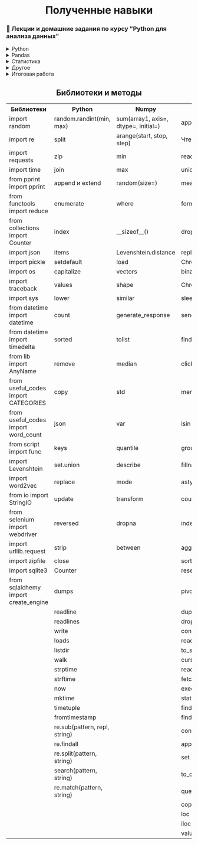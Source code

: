 <h1 align="center">Полученные навыки</h1>



<!-- Лекции и домашние задания по курсу "Python для анализа данных" -->
### :scroll: Лекции и домашние задания по курсу "Python для анализа данных"

<details>
  <summary>Python</summary>
  
  <ol>
    <li><a href="https://github.com/romanshalimov/study_netology_python_for_analytics/blob/main/1.1_LEC_python.ipynb">Условные конструкции</a></li>
    <ul>
    <li><a href="https://github.com/romanshalimov/pyda_homework/blob/main/1.1_HW_python_basics.ipynb">Домашнее задание</a></li>
    </ul>
    <li><a href="https://github.com/romanshalimov/study_netology_python_for_analytics/blob/main/1.2_LEC_regular_expressions.ipynb">Регулярные выражения</a></li>
    <ul>
    <li><a href="https://github.com/romanshalimov/pyda_homework/blob/main/1.2_HW_datatypes_cycles_1.ipynb">Домашнее задание</a></li>
    </ul>
    <li><a href="https://github.com/romanshalimov/study_netology_python_for_analytics/blob/main/1.3_LEC_search_for_groups_in_VK.ipynb">Поиск групп в ВК. Подсчёт лайков, репостов и их фильтрация. List и dict comprehension</a></li>
    <ul>
    <li><a href="https://github.com/romanshalimov/pyda_homework/blob/main/1.3_HW_datatypes_cycles_2.ipynb">Домашнее задание</a></li>
    </ul>
    <li><a href="https://github.com/romanshalimov/study_netology_python_for_analytics/blob/main/1.4_LEC_functions.ipynb">Функции. Args and Kwargs. Lambda-функции, итераторы, map, filter.</a></li>
    <ul>
    <li><a href="https://github.com/romanshalimov/pyda_homework/blob/main/1.4_HW_functions.ipynb">Домашнее задание</a></li>
    </ul>
    <li><a href="https://github.com/romanshalimov/study_netology_python_for_analytics/blob/main/1.5._LEC_read_files.ipynb">Чтение файлов. Кодировки. Конструкция .strip().split(','). Контекстный менеджер. Чтение списков и словарей из файла. Модуль pickle и запись объекта сразу в файл, как поток байтов.</a></li>
    <ul>
    <li><a href="https://github.com/romanshalimov/pyda_homework/blob/main/1.5_HW_file_system.ipynb">Домашнее задание</a></li>
    </ul>
    <li><a href="https://github.com/romanshalimov/study_netology_python_for_analytics/blob/main/1.6_LEC_exceptions_and_errors.ipynb">Исключения и ошибки. Как сделать, чтобы цикл с расчётом не падал каждый раз. Замечания про try-except. Даты.</a></li>
    <ul>
    <li><a href="https://github.com/romanshalimov/pyda_homework/blob/main/1.6_HW_exceptions_and_errors.ipynb">Домашнее задание</a></li>
    </ul>
    <li><a href="https://github.com/romanshalimov/study_netology_python_for_analytics/blob/main/1.7_LEC_classes_and_Yandex.Metrica.ipynb">Классы. Демо-счетчик Яндекс.Метрики.</a></li>
    <ul>
    <li><a href="https://github.com/romanshalimov/pyda_homework/tree/main/1.7_HW_classes_currencies_CB">Домашнее задание</a></li>
    </ul>
    <li><a href="https://github.com/romanshalimov/pyda_homework/tree/main/1.8_laboratory_work">Лабораторная работа</a></li>
  </ol>
</details>
    
    
<details>
  <summary>Pandas</summary>
  <ol>
    <li><a href="https://github.com/romanshalimov/study_netology_python_for_analytics/blob/main/2.1_LEC_numpy_and_Word2vec.ipynb">Библиотека Numpy. Метрики схожести текстов (расстояние Хемминга - число различающихся символов у строк одинакового размера). Расстояние Левенштейна. Библиотека векторного представления слов Word2vec.</a></li>
    <ul>
    <li><a href="https://github.com/romanshalimov/pyda_homework/blob/main/2.1_HW_numpy.ipynb">Домашнее задание</a></li>
    </ul>
    <li><a href="https://github.com/romanshalimov/study_netology_python_for_analytics/blob/main/2.2.1_LEC_clickhouse_and_Docker_desktop.ipynb">Где собирать логи. Ставим Docker desktop. Устанавливаем образ Clickhouse. Запись данных Pandahouse</a></li>
    <ul>
    <li><a href="https://github.com/romanshalimov/pyda_homework/blob/main/2.2_HW_pandas_basics.ipynb">Домашнее задание</a></li>
    </ul>
    <li><a href="https://github.com/romanshalimov/study_netology_python_for_analytics/blob/main/2.2.2_LEC_pandas_and_BeautifulSoup.ipynb">Pandas. Логические условия. Забор данных с сайта BeautifulSoup. Отдельный столбец (тип Series). Сортировка. Inplace. </a></li>
    <ul>
    <li><a href="https://github.com/romanshalimov/pyda_homework/blob/main/2.2_HW_pandas_basics.ipynb">Домашнее задание</a></li>
    </ul>
    <li><a href="https://github.com/romanshalimov/study_netology_python_for_analytics/blob/main/2.2.3_LEC_selenium_authorization.ipynb">Автоматизация авторизации с помощью библиотеки Selenium.</a></li>
    <ul>
    <li><a href="https://github.com/romanshalimov/pyda_homework/blob/main/2.2_HW_pandas_basics.ipynb">Домашнее задание</a></li>
    </ul>
    <li><a href="https://github.com/romanshalimov/study_netology_python_for_analytics/blob/main/2.3_LEC_pandas_apply_examples.ipynb">Создание столбцов на ходу. Группировки и оконные функции. Группировки с пустыми значениями.</a></li>
    <ul>
    <li><a href="https://github.com/romanshalimov/pyda_homework/blob/main/2.3%20_HW_pandas_functions.ipynb">Домашнее задание</a></li>
    </ul>
    <li><a href="https://github.com/romanshalimov/study_netology_python_for_analytics/blob/main/2.4_LEC_SQL_joins.ipynb">Сводные таблицы. Объединение датафреймов по разным столбцам. Объединение нескольких датафреймов. Задача про LEFT JOIN. CROSS JOIN. Задачка с собеседований. Подвохи: дубликаты, ошибочное объединение. Запись датафрейма в базу данных. Чтение из базы. Построчная обработка.</a></li>
    <ul>
    <li><a href="https://github.com/romanshalimov/pyda_homework/blob/main/2.4_HW_pandas_advanced.ipynb">Домашнее задание</a></li>
    </ul>
    <li><a href="https://github.com/romanshalimov/pyda_homework/blob/main/2.5_LEC_web_scraping_BS4.ipynb">Парсинг сайта. Алгоритм экспоненциальной задержки.</a></li>
    <ul>
    <li><a href="https://github.com/romanshalimov/pyda_homework/blob/main/2.5_HW_web_scraping_BS4.ipynb">Домашнее задание</a></li>
    </ul>
  </ol>
</details>
<details>
  <summary>Статистика</summary>
  <ol>
      <li><a href="https://github.com/romanshalimov/pyda_homework/blob/main/3.1_LEC_basic_statistics.ipynb">Базовые понятия статистики</a></li>
    <ul>
    <li><a href="https://github.com/romanshalimov/pyda_homework/blob/main/3.1_LEC_basic_statistics.ipynb">Домашнее задание</a></li>
    </ul>
      <li><a href="https://github.com/romanshalimov/pyda_homework/blob/main/3.2_LEC_visualisation.ipynb">Визуализация. Matplotlib, Seaborn, Plotly </a></li>
    <ul>
    <li><a href="https://github.com/romanshalimov/pyda_homework/blob/main/3.2_HW_visualisation.ipynb">Домашнее задание</a></li>
    </ul>
     <li><a href="https://github.com/romanshalimov/pyda_homework/blob/main/3.3_LEC_random.ipynb">Теория вероятностей</a></li>
    <ul>
    <li><a href="https://github.com/romanshalimov/pyda_homework/blob/main/3.3_HW_random_events.ipynb">Домашнее задание</a></li>
    </ul>
  </ol>
</details>
<details>
  <summary>Другое</summary>
  <ol>
    <li><a href="https://github.com/romanshalimov/pyda_homework/blob/main/HW1_neural_nets_Shalimov_Roman.ipynb">Нейронные сети 1</a></li>
    <li><a href="https://github.com/romanshalimov/pyda_homework/blob/main/HW2_neural_nets_Shalimov_Roman.ipynb">Нейронные сети 2</a></li>
    <li><a href="https://github.com/romanshalimov/pyda_homework/blob/main/HW3_neural_nets_Shalimov_Roman.ipynb">Нейронные сети 3</a></li>
  </ol>
  <ol>
    <li><a href="https://github.com/romanshalimov/pyda_homework/blob/main/7.1_HW_DataLens.url">DataLens</a></li>
    <li><a href="https://github.com/romanshalimov/pyda_homework/blob/main/7.2_HW_Excel.xlsx">Excel</a></li>
    <li><a href="https://github.com/romanshalimov/pyda_homework/blob/main/7.3_HW_PowerBI.pbix">PowerBI</a>
  </ol>
</details>
<details>
  <summary>Итоговая работа</summary>
  <ol>
  </ol>
</details>

<h2 align="center">Библиотеки и методы</h2>

<table align="center">
  <tr>
    <th>Библиотеки</th>
    <th>Python</th>
    <th>Numpy</th>
    <th>Pandas</th>
  </tr>
  <tr>
    <td title="Предоставляет функции для генерации случайных чисел, букв, случайного выбора элементов последовательности">import random</td>
    <td title="возвращает случайное целое в заданных пределах">random.randint(min, max)</td>
    <td title="используется для получения суммы элементов массива по заданной оси">sum(array1, axis=, dtype=, initial=)</td>
    <td title="позволяет пользователю передать функцию и применить ее к каждому отдельному значению серии Pandas">apply</td>
  </tr>
  <tr>
    <td title="Шаблоны, которые используются для поиска соответствующего фрагмента текста и сопоставления символов">import re</td>
    <td title="разделяет основную строку по разделителю и возвращает список строк ">split </td>
    <td title="возвращает одномерный массив с равномерно разнесенными значениями внутри заданного интервала ">arange(start, stop, step) </td>
    <td title="read_html">Чтение HTML в list</td>
  </tr>
  <tr>
    <td title="Это модуль для языка Python, который используют для упрощения работы с HTTP-запросами.">import requests </td>
    <td title="объединяет элементы последовательностей в список кортежей ">zip</td>
    <td title="возвращает наименьшие значения поэлементного сравнения значений массивов">min</td>
    <td title="Читайте файл с разделенными запятыми значениями (csv)в DataFrame. Также поддерживается опциональная итерация или разбиение файла на куски. ">read_csv </td>
  </tr>
  <tr>
    <td title="Модуль для работы со временем в Python">import time</td>
    <td title="возвращает строку, которая является конкатенацией (объединением) всех строк-элементов итерируемого объекта ">join </td>
    <td title="возвращает наибольшие значения поэлементного сравнения значений массивов ">max </td>
    <td title="Возвращает уникальные значения объекта Серии. Уникальные экземпляры возвращаются в порядке их внешнего вида.Хэш-таблицы уникальны,поэтому НЕ сортируются. ">unique </td>
  </tr>
    <tr>
    <td title="Функция pprint позволяет более структурированно выводить сложные структуры">from pprint import pprint</td>
    <td title="позволяют добавить новый элемент в уже существующий список или объединить несколько list-объектов в один">append и extend</td>
    <td title="Массив случайных значений заданной формы ">random(size=) </td>
    <td title="возвращает среднее значение этих значений данных">mean </td>
  </tr>
    <tr>
    <td title="Применяет указанную функцию к элементам последовательности, сводя её к единственному значению.">from functools import reduce</td>
    <td title="Когда вы используете enumerate(), функция возвращает две переменные цикла: количество текущих итераций и значение элемента на текущей итерации. ">enumerate </td>
    <td title="возвращает элементы, которые могут выбираться из двух массивов в зависимости от условия  ">where </td>
    <td title="строка, отформатированная в соответствии с форматом ">format </td>
  </tr>
    <tr>
    <td title="Вид словаря, который позволяет нам считать количество неизменяемых объектов (в большинстве случаев, строк)"> from collections import Counter</td>
    <td title="возвращает индекс указанного элемента в списке ">index </td>
    <td title="возвращает размер объекта в байтах ">__sizeof__() </td>
    <td title="используется для удаления набора меток из строки или столбца. Мы также можем удалить один или несколько столбцов  ">drop </td>
  </tr>
    <tr>
    <td title="Модуль json позволяет кодировать и декодировать данные в удобном формате">import json</td>
    <td title="возвращает объект представления, который отображает список пар кортежей словаря (ключ, значение)">items </td>
    <td title="дистанция Левенштейна ">Levenshtein.distance </td>
    <td title="используется для замены строки, регулярного выражения, словаря, списка и ряда из DataFrame. Значения DataFrame можно динамически заменять другими значениями. Он способен работать с Python regex (регулярным выражением)">replace</td>
  </tr>
    <tr>
    <td title="Модуль pickle реализует мощный алгоритм сериализации и десериализации объектов Python. "Pickling" - процесс преобразования объекта Python в поток байтов, а "unpickling" - обратная операция, в результате которой поток байтов преобразуется обратно в Python-объект. Так как поток байтов легко можно записать в файл, модуль pickle широко применяется для сохранения и загрузки сложных объектов в Python. ">import pickle </td>
    <td title="Позволяет получить значение из словаря по ключу. Автоматически добавляет элемент словаря, если он отсутствует. ">setdefault </td>
    <td title="загружает массивы из файлов формата .npy или .npz, а также pickle объектов и pickle файлов ">load </td>
    <td title=" ">ChromeOptions </td>
  </tr>
    <tr>
    <td title="Модуль os предоставляет множество функций для работы с операционной системой, причём их поведение, как правило, не зависит от ОС, поэтому программы остаются переносимыми. ">import os</td>
    <td title="вернет копию строки str с первым символом в верхнем регистре, а остальные символы будут в нижнем регистре ">capitalize </td>
    <td title=" ">vectors </td>
    <td title=" ">binary_location </td>
  </tr>
    <tr>
    <td title="Выводит трассировку (traceback), когда в коде появляется ошибка">import traceback </td>
    <td title="Получение списка всех значений словаря dict ">values </td>
    <td title=" ">shape </td>
    <td title=" ">Chrome </td>
  </tr>
    <tr>
    <td title="Модуль sys обеспечивает доступ к некоторым переменным и функциям, взаимодействующим с интерпретатором python">import sys</td>
    <td title="Возвращает копию исходной строки с символами приведёнными к нижнему регистру ">lower </td>
    <td title=" ">similar </td>
    <td title="Метод приостанавливает выполнение текущего потока на заданное количество секунд">sleep </td>
  </tr>
    <tr>
    <td title="Модуль datetime предоставляет классы для обработки времени и даты разными способами. Поддерживается и стандартный способ представления времени, однако больший упор сделан на простоту манипулирования датой, временем и их частями.">from datetime import datetime </td>
    <td title="возвращает количество раз, когда указанный элемент появляется в списке.Подсчет кортежей и элементов списка внутри списка ">count </td>
    <td title=" ">generate_response </td>
    <td title="метод используется для отправки текста в любое поле, например в поле ввода формы или даже в привязку тега абзаца и т.д. Он заменяет его содержимое на веб-странице в вашем браузере ">send_keys</td>
  </tr>
    <tr>
    <td title="Класс timedelta() модуля datetime представляет собой продолжительность, разницу между двумя датами или временем. Экземпляр datetime.timedelta продолжительность хранит как сочетание days, seconds и microseconds ">from datetime import timedelta</td>
    <td title="возвращает новый отсортированный список итерируемого объекта (списка, словаря, кортежа). По умолчанию она сортирует его по возрастанию. ">sorted </td>
    <td title="преобразует массив NumPy в список Python ">tolist </td>
    <td title="нажать кнопку">find_element_by_xpath </td>
  </tr>
    <tr>
    <td title=" ">from lib import AnyName</td>
    <td title="Удаляет из списка указанный элемент ">remove </td>
    <td title="медиана ">median </td>
    <td title=" ">click </td>
  </tr>
    <tr>
    <td title=" ">from useful_codes import CATEGORIES</td>
    <td title="Операция позволяет создавать мелкую копию последовательности">copy </td>
    <td title="среднеквадратичное отклонение">std </td>
    <td title="Объединение данных можно производить не только по индексам, но и по столбцам значений двух датафреймов">merge</td>
  </tr>
    <tr>
    <td title=" ">from useful_codes import word_count</td>
    <td title="Получение и отправка данных в виде JSON">json </td>
    <td title="дисперсия">var </td>
    <td title="выбрать строки, имеющие определенное значение (или несколько)  в определенном столбце ">isin</td>
  </tr>
    <tr>
    <td title=" ">from script import func </td>
    <td title="Возвращает ключи словаря ">keys </td>
    <td title="квантили">quantile </td>
    <td title="Чтобы сгруппировать данные по категориям и применить функцию к категориям, мы используем метод Pandas «groupby ()». Это также способствует эффективной агрегации данных ">groupby</td>
  </tr>
    <tr>
    <td title="Расстояние Левенштейна между двумя строками — это минимальное количество односимвольных правок, необходимых для превращения одного слова в другое.">import Levenshtein</td>
    <td title="Объединить множество с одной или более последовательностями">set.union</td>
    <td title="описательная статистика ">describe </td>
    <td title="для заполнения нулевых значений в наборе данных">fillna</td>
  </tr>
    <tr>
    <td title="Библиотека для получения векторных представлений слов на основе их совместной встречаемости в текстах ">import word2vec</td>
    <td title="Производит поиск и замену подстроки (символа) в строке">replace</td>
    <td title="мода ">mode </td>
    <td title="Самый простой способ преобразовать столбец данных в другой тип - использовать astype(). Например, чтобы преобразовать Customer Number (Номер клиента) в целое число">astype </td>
  </tr>
    <tr>
    <td title="Модуль StringIO позволяет работать со строкой как с файловым объектом. Все операции с файловым объектом производится в оперативной памяти. Для создания нового объекта предназначен класс StringIO. ">from io import StringIO </td>
    <td title="Обновляет данные словаря, заменяя значения при совпадении ключей">update</td>
    <td title="преформуйте операции над группами и объединяйте результаты ">transform </td>
    <td title=" ">count</td>
  </tr>
    <tr>
    <td title="В модуле selenium.webdriver вы найдете все реализации WebDriver — инструмента для автоматизации действий браузера. WebDriver предлагает несколько способов поиска элементов с использованием методов find_element_by_*. Элементы можно искать по ID, имени, Xpath, CSS-селекторам и т. д. ">from selenium import webdriver </td>
    <td title="Возвращает элементы последовательности в обратном порядке ">reversed </td>
    <td title="для анализа и удаления строк или столбцов в наборе данных.">dropna </td>
    <td title=" ">index </td>
  </tr>
    <tr>
    <td title="Модуль urllib.request определяет функции и классы, которые помогают открывать URL-адреса (в основном HTTP) в сложном мире. ">import urllib.request </td>
    <td title="обрежет строку с обоих концов ">strip </td>
    <td title="используется для получения логического ряда, эквивалентного левому <= ряду <= вправо.">between </td>
    <td title="применить некоторую агрегацию к одному или нескольким столбцам">agg</td>
  </tr>
    <tr>
    <td title="Этот модуль предоставляет инструменты для создания, чтения, записи, добавления и вывода списка файлов ZIP ">import zipfile </td>
    <td title="Закрывает открытый файл, освобождая ресурсы системы ">close </td>
    <td title=""></td>
    <td title="сортировка DataFrame по индексу и столбцу ">sort_values</td>
  </tr>
    <tr>
    <td title="Импортирует в программу модуль sqlite3. С помощью классов и методов из этого модуля можно взаимодействовать с базой данных SQLite ">import sqlite3 </td>
    <td title="Подсчет количества повторений элементов в последовательности">Counter </td>
    <td title=" "> </td>
    <td title="сбросить индекс в Pandas DataFrame ">reset_index </td>
  </tr>
    <tr>
    <td title="SQLAlchemy работает только с базой данных SQLite без дополнительных драйверов ">from sqlalchemy import create_engine </td>
    <td title="Преобразование данных Python в строку JSON">dumps</td>
    <td title=" "> </td>
    <td title="создать сводную таблицу с подсчетом значений ">pivot_table </td>
  </tr>
      <tr>
    <td title=" "> </td>
    <td title="Производит чтение одной строки из файла">readline</td>
    <td title=" "> </td>
    <td title="найти дубликаты в Pandas DataFrame ">duplicated </td>
  </tr>
      <tr>
    <td title=" "> </td>
    <td title="Читает файл целиком, получает список строк из файла ">readlines </td>
    <td title=" "> </td>
    <td title="удалить дубликаты ">drop_duplicates</td>
  </tr>
      <tr>
    <td title=" "> </td>
    <td title="Записывает переданную строку/данные в файл">write</td>
    <td title=" "> </td>
    <td title=" ">connect </td>
  </tr>
      <tr>
    <td title=" "> </td>
    <td title="Преобразовать строку JSON в объект Python">loads</td>
    <td title=" "> </td>
    <td title="read_sql автоматически преобразует столбцы SQL в столбцы DataFrame ">read_sql</td>
  </tr>
      <tr>
    <td title=""></td>
    <td title="Получить список файлов в директории/каталоге">listdir</td>
    <td title=" "> </td>
    <td title="запись данных в таблицу ">to_sql </td>
  </tr>
      <tr>
    <td title=" "> </td>
    <td title="Рекурсивное получение имен файлов в дереве каталогов ">walk </td>
    <td title=" "> </td>
    <td title=" ">cursor </td>
  </tr>
      <tr>
    <td title=" "> </td>
    <td title="создает объект datetime из заданной строки ">strptime </td>
    <td title=" "> </td>
    <td title="Чтение файла построчно">readline </td>
  </tr>
      <tr>
    <td title=" "> </td>
    <td title="Получение форматированной строки с датой и временем ">strftime</td>
    <td title=" "> </td>
    <td title="используется для выборки только одной строки из таблицы">fetchone</td>
  </tr>
      <tr>
    <td title=" "> </td>
    <td title="объект datetime из текущей даты и времени">now</td>
    <td title=" "> </td>
    <td title=" ">execute </td>
  </tr>
      <tr>
    <td title=" "> </td>
    <td title="Преобразовать структуру времени в секунды">mktime</td>
    <td title=" "> </td>
    <td title="код ошибки ">status_code </td>
  </tr>
      <tr>
    <td title=""></td>
    <td title="Создание объекта даты и времени">timetuple </td>
    <td title=" "> </td>
    <td title="получения всех точек данных с одной страницы ">find_all </td>
  </tr>
      <tr>
    <td title=" "> </td>
    <td title="дата из стандартного представления времени ">fromtimestamp </td>
    <td title=" "> </td>
    <td title="получение одной точки данных со страницы ">find</td>
  </tr>
      <tr>
    <td title=" "> </td>
    <td title="ищет шаблон в строке и заменяет его на указанную подстроку">re.sub(pattern, repl, string)</td>
    <td title=" "> </td>
    <td title="объединить два кадра данных Pandas ">concat </td>
  </tr>
      <tr>
    <td title=" "> </td>
    <td title="ищет в строке непересекающиеся вхождения шаблона">re.findall</td>
    <td title=" "> </td>
    <td title="для добавления строк другого фрейма в конец">append</td>
  </tr>
      <tr>
    <td title=" "> </td>
    <td title="разделяет строку по заданному шаблону">re.split(pattern, string)</td>
    <td title=" "> </td>
    <td title=" ">set </td>
  </tr>
      <tr>
    <td title=" "> </td>
    <td title="ищет шаблон по всей строке, но только первое вхождение. Возвращает match-объектre">search(pattern, string)</td>
    <td title=" "> </td>
    <td title="преобразовать столбцы в DateTime ">to_datetime </td>
  </tr>
      <tr>
    <td title=" "> </td>
    <td title="ищет по заданному шаблону в начале строки. Возвращает match-объект">re.match(pattern, string)</td>
    <td title=" "> </td>
    <td title="Запрос столбцов DataFrame с булевым выражением ">query </td>
  </tr>
      <tr>
    <td title=" "> </td>
    <td title=""></td>
    <td title=" "> </td>
    <td title="сделать копию Pandas DataFrame ">copy </td>
  </tr>
      <tr>
    <td title=" "> </td>
    <td title=""></td>
    <td title=" "> </td>
    <td title="выбирает строки и столбцы с определенными метками ">loc </td>
  </tr>
      <tr>
    <td title=" "> </td>
    <td title=""></td>
    <td title=" "> </td>
    <td title="выбирает строки и столбцы в определенных целочисленных позициях ">iloc </td>
        <tr>
    <td title=" "> </td>
    <td title=""></td>
    <td title=" "> </td>
    <td title="для подсчета частоты уникальных значений в серии ">value_counts </td>
  </tr>
</table>
